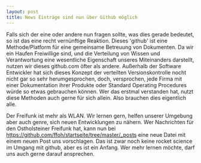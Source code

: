 ```yaml
---
layout: post
title: News Einträge sind nun über Github möglich
---
```


Falls sich der eine oder andere nun fragen sollte, was dies gerade bedeutet, so ist das eine recht vernünftige Reaktion.
Dieses 'github' ist eine Methode/Platform für eine gemeinsame Betreuung von Dokumenten. Da wir ein Haufen Freiwillige
sind, und die Verteilung von Wissen und Verantwortung eine wesentliche Eigenschaft unseres Miteinanders
darstellt, nutzen wir dieses github.com öfter als andere.  Außerhalb der Software Entwickler hat sich dieses Konzept
der verteilten Versionskontrolle nocht nicht gar so sehr herumgesprochen, doch, versprochen, jede Firma mit einer
Dokumentation ihrer Produkte oder Standard Operating Procedures würde so etwas gebrauchen können. Wer das erstmal
verstanden hat, nutzt diese Methoden auch gerne für sich allein. Also brauchen dies eigentlich alle.

Der Freifunk ist mehr als WLAN. Wir lernen gern, helfen unserer Umgebung aber auch genre, sich neuen Entwicklungen
zu nähern. Wer Nachrichten für den Ostholsteiner Freifunk hat, kann nun bei https://github.com/ffoh/startseite/tree/master/_posts eine
neue Datei mit einem neuen Post uns vorschlagen. Das ist zwar noch keine rocket science im Umgang mit github, 
aber es ist ein Anfang. Wer mehr lernen möchte, darf uns auch gerne darauf ansprechen.
